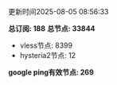 更新时间2025-08-05 08:56:33

**总订阅: 188**
**总节点: 33844**
- vless节点: 8399
- hysteria2节点: 12

**google ping有效节点: 269**
